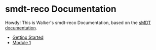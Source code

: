 # smdt-reco Documentation

Howdy! This is Walker's smdt-reco Documentation, based on the [sMDT documentation](https://kenelson.web.cern.ch/documentation/smdt-reco/).

- [Getting Started](getting_started.md)
- [Module 1](modules/module1.md)

